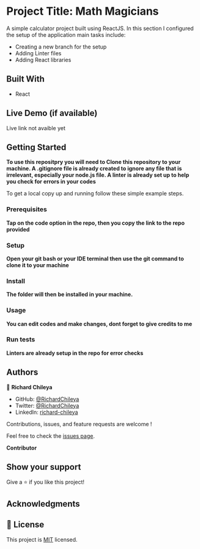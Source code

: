 # Project Title: Math Magicians
A simple calculator project built using ReactJS. In this section I configured the setup of the application main tasks include:
 - Creating a new branch for the setup
 - Adding Linter files
 - Adding React libraries 

## Built With

- React 

## Live Demo (if available)
Live link not avaible yet

## Getting Started

**To use this repositpry you will need to Clone this repository to your machine. A .gitignore file is already created to ignore any file that is irrelevant, especially your node.js file. A linter is already set up to help you check for errors in your codes**

To get a local copy up and running follow these simple example steps.

### Prerequisites
**Tap on the code option in the repo, then you copy the link to the repo provided**
### Setup
**Open your git bash or your IDE terminal then use the git command to clone it to your machine**
### Install
**The folder will then be installed in your machine.**
### Usage
**You can edit codes and make changes, dont forget to give credits to me**
### Run tests
**Linters are already setup in the repo for error checks**

## Authors

👤 **Richard Chileya**

- GitHub: [@RichardChileya](https://github.com/RichardChileya/)
- Twitter: [@RichardChileya](https://twitter.com/RichardChileya/)
- LinkedIn: [richard-chileya](https://linkedin.com/in/richard-chileya-1076b4200//)

Contributions, issues, and feature requests are welcome !

Feel free to check the [issues page](https://github.com/RichardChileya/Math-Magicians/issues).

 **Contributor**

## Show your support

Give a ⭐️ if you like this project!

## Acknowledgments


## 📝 License

This project is [MIT](./LICENSE) licensed.